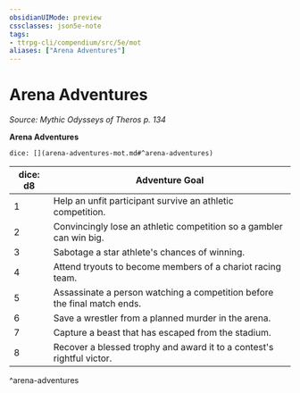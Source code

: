 ```yaml
---
obsidianUIMode: preview
cssclasses: json5e-note
tags:
- ttrpg-cli/compendium/src/5e/mot
aliases: ["Arena Adventures"]
---
```

# Arena Adventures
*Source: Mythic Odysseys of Theros p. 134* 

**Arena Adventures**

`dice: [](arena-adventures-mot.md#^arena-adventures)`

| dice: d8 | Adventure Goal |
|----------|----------------|
| 1 | Help an unfit participant survive an athletic competition. |
| 2 | Convincingly lose an athletic competition so a gambler can win big. |
| 3 | Sabotage a star athlete's chances of winning. |
| 4 | Attend tryouts to become members of a chariot racing team. |
| 5 | Assassinate a person watching a competition before the final match ends. |
| 6 | Save a wrestler from a planned murder in the arena. |
| 7 | Capture a beast that has escaped from the stadium. |
| 8 | Recover a blessed trophy and award it to a contest's rightful victor. |
^arena-adventures